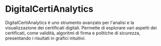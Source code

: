 # DigitalCertiAnalytics
DigitalCertiAnalytics è uno strumento avanzato per l'analisi e la visualizzazione dei certificati digitali. Permette di esplorare vari aspetti dei certificati, come validità, algoritmi di firma e politiche di sicurezza, presentando i risultati in grafici intuitivi.
